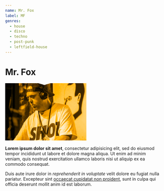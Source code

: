 ```yaml
---
name: Mr. Fox
label: MF
genres:
  - house
  - disco
  - techno
  - post-punk
  - leftfield-house
---
```


# Mr. Fox

![](./assets/images/_sample.png)

**Lorem ipsum dolor sit amet**, consectetur adipisicing elit, sed do eiusmod tempor incididunt ut labore et dolore magna aliqua. Ut enim ad minim veniam, quis nostrud exercitation ullamco laboris nisi ut aliquip ex ea commodo consequat.

Duis aute irure dolor in *reprehenderit in voluptate* velit dolore eu fugiat nulla pariatur. Excepteur sint [occaecat cupidatat non proident](#/), sunt in culpa qui officia deserunt mollit anim id est laborum.
